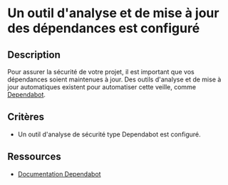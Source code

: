 # Un outil d'analyse et de mise à jour des dépendances est configuré

## Description

Pour assurer la sécurité de votre projet, il est important que vos dépendances
soient maintenues à jour. Des outils d'analyse et de mise à jour automatiques
existent pour automatiser cette veille, comme
[Dependabot](https://github.com/dependabot).

## Critères

- Un outil d'analyse de sécurité type Dependabot est configuré.

## Ressources

- [Documentation Dependabot](https://docs.github.com/fr/code-security/getting-started/dependabot-quickstart-guide)
